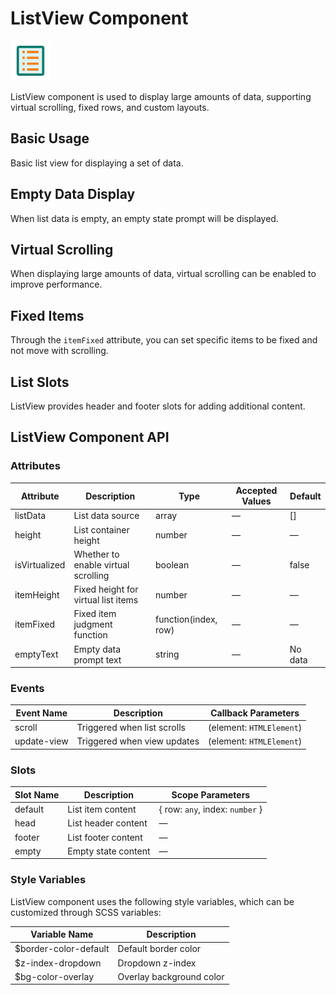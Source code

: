 <script setup lang="ts">
import listViewBasic from '../examples/list-view/basic.vue'
import listViewEmpty from '../examples/list-view/empty.vue'
import listViewVirtual from '../examples/list-view/virtual.vue'
import listViewFixed from '../examples/list-view/fixed.vue'
import listViewSlots from '../examples/list-view/slots.vue'
</script>

# ListView Component

![ListView Component](/components/list-view.png)

ListView component is used to display large amounts of data, supporting virtual scrolling, fixed rows, and custom layouts.

## Basic Usage

Basic list view for displaying a set of data.

<demo :component="listViewBasic" name="list-view" examples="basic" />

## Empty Data Display

When list data is empty, an empty state prompt will be displayed.

<demo :component="listViewEmpty" name="list-view" examples="empty" />

## Virtual Scrolling

When displaying large amounts of data, virtual scrolling can be enabled to improve performance.

<demo :component="listViewVirtual" name="list-view" examples="virtual" />

## Fixed Items

Through the `itemFixed` attribute, you can set specific items to be fixed and not move with scrolling.

<demo :component="listViewFixed" name="list-view" examples="fixed" />

## List Slots

ListView provides header and footer slots for adding additional content.

<demo :component="listViewSlots" name="list-view" examples="slots" />

## ListView Component API

### Attributes

| Attribute | Description | Type | Accepted Values | Default |
| --- | --- | --- | --- | --- |
| listData | List data source | array | — | [] |
| height | List container height | number | — | — |
| isVirtualized | Whether to enable virtual scrolling | boolean | — | false |
| itemHeight | Fixed height for virtual list items | number | — | — |
| itemFixed | Fixed item judgment function | function(index, row) | — | — |
| emptyText | Empty data prompt text | string | — | No data |

### Events

| Event Name | Description | Callback Parameters |
| --- | --- | --- |
| scroll | Triggered when list scrolls | (element: `HTMLElement`) |
| update-view | Triggered when view updates | (element: `HTMLElement`) |

### Slots

| Slot Name | Description | Scope Parameters |
| --- | --- | --- |
| default | List item content | { row: `any`, index: `number` } |
| head | List header content | — |
| footer | List footer content | — |
| empty | Empty state content | — |

### Style Variables

ListView component uses the following style variables, which can be customized through SCSS variables:

| Variable Name | Description |
| --- | --- |
| $border-color-default | Default border color |
| $z-index-dropdown | Dropdown z-index |
| $bg-color-overlay | Overlay background color | 